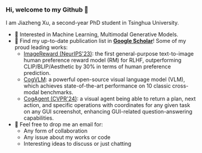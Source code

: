 ### Hi, welcome to my Github 👋

I am Jiazheng Xu, a second-year PhD student in Tsinghua University.

- 🔭 Interested in Machine Learning, Multimodal Generative Models.
- 🌱 Find my up-to-date publication list in [**Google Scholar**](https://scholar.google.com/citations?user=7--T2_4AAAAJ)! Some of my proud leading works:
  * [ImageReward (NeurIPS'23)](https://github.com/THUDM/ImageReward): the first general-purpose text-to-image human preference reward model (RM) for RLHF, outperforming CLIP/BLIP/Aesthetic by 30% in terms of human preference prediction.
  * [CogVLM](https://github.com/THUDM/CogVLM): a powerful open-source visual language model (VLM), which achieves state-of-the-art performance on 10 classic cross-modal benchmarks.
  * [CogAgent (CVPR'24)](https://github.com/THUDM/CogVLM): a visual agent being able to return a plan, next action, and specific operations with coordinates for any given task on any GUI screenshot, enhancing GUI-related question-answering capabilities.
- 💬 Feel free to drop me an email for:
  * Any form of collaboration
  * Any issue about my works or code
  * Interesting ideas to discuss or just chatting
